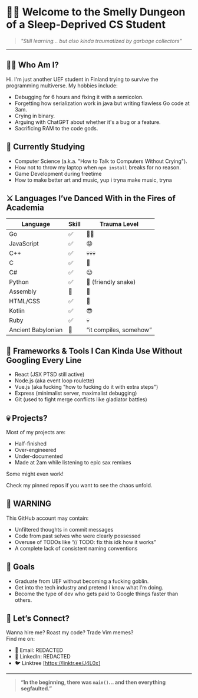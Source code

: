 # 👨‍💻 Welcome to the Smelly Dungeon of a Sleep-Deprived CS Student

> *"Still learning... but also kinda traumatized by garbage collectors"*

---

## 🧙‍♂️ Who Am I?

Hi. I'm just another UEF student in Finland trying to survive the programming multiverse. My hobbies include:

- Debugging for 6 hours and fixing it with a semicolon.
- Forgetting how serialization work in java but writing flawless Go code at 3am.
- Crying in binary.
- Arguing with ChatGPT about whether it's a bug or a feature.
- Sacrificing RAM to the code gods.

## 🧠 Currently Studying

- Computer Science (a.k.a. "How to Talk to Computers Without Crying").
- How not to throw my laptop when `npm install` breaks for no reason.
- Game Development during freetime
- How to make better art and music, yup i tryna make music, tryna

## ⚔️ Languages I’ve Danced With in the Fires of Academia

| Language | Skill | Trauma Level |
|----------|-------|---------------|
| Go | ✅ | 😵‍💫 |
| JavaScript | ✅ | 😡 |
| C++ | ✅ | 💀💀💀 |
| C | ✅ | 🧟 |
| C# | ✅ | 😐 |
| Python | ✅ | 🐍 (friendly snake) |
| Assembly | 😬 | 🧨 |
| HTML/CSS | ✅ | 💅 |
| Kotlin | ✅ | 😎 |
| Ruby | ✅ | 💀 |
| Ancient Babylonian | 🗿 | “it compiles, somehow” |

## 🧰 Frameworks & Tools I Can Kinda Use Without Googling Every Line

- React (JSX PTSD still active)
- Node.js (aka event loop roulette)
- Vue.js (aka fucking "how to fucking do it with extra steps")
- Express (minimalist server, maximalist debugging)
- Git (used to fight merge conflicts like gladiator battles)

## 💀 Projects?

Most of my projects are:
- Half-finished
- Over-engineered
- Under-documented
- Made at 2am while listening to epic sax remixes

Some might even work!

Check my pinned repos if you want to see the chaos unfold.

## 🚨 WARNING

This GitHub account may contain:

- Unfiltered thoughts in commit messages
- Code from past selves who were clearly possessed
- Overuse of TODOs like “// TODO: fix this idk how it works”
- A complete lack of consistent naming conventions

## 🔮 Goals

- Graduate from UEF without becoming a fucking goblin.
- Get into the tech industry and pretend I know what I’m doing.
- Become the type of dev who gets paid to Google things faster than others.

## 🦾 Let’s Connect?

Wanna hire me? Roast my code? Trade Vim memes?  
Find me on:

- 📧 Email: REDACTED
- 💼 LinkedIn: REDACTED
- 🐦 Linktree [https://linktr.ee/J4L0x]

---

> **“In the beginning, there was `main()`... and then everything segfaulted.”**
